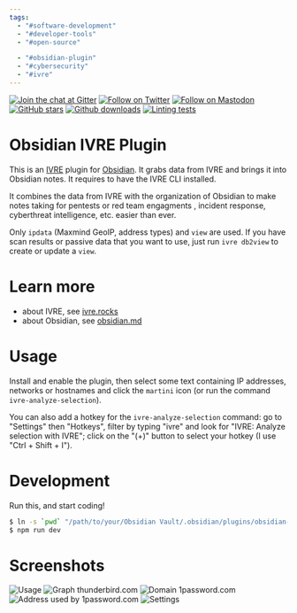 ```yaml
---
tags:
  - "#software-development"
  - "#developer-tools"
  - "#open-source"

  - "#obsidian-plugin"
  - "#cybersecurity"
  - "#ivre"
---
```

[![Join the chat at Gitter](https://badges.gitter.im/ivre/ivre.svg)](https://gitter.im/ivre/ivre)
[![Follow on Twitter](https://img.shields.io/twitter/follow/IvreRocks.svg?logo=twitter)](https://twitter.com/IvreRocks)
[![Follow on Mastodon](https://img.shields.io/mastodon/follow/109349639355238149?domain=https%3A%2F%2Finfosec.exchange&style=social)](https://infosec.exchange/@ivre)
[![GitHub stars](https://img.shields.io/github/stars/ivre/obsidian-ivre-plugin?style=social)](https://github.com/ivre/obsidian-ivre-plugin)
[![Github downloads](https://img.shields.io/github/downloads/ivre/obsidian-ivre-plugin/total.svg)](https://github.com/ivre/obsidian-ivre-plugin/releases/)
[![Linting tests](https://github.com/ivre/obsidian-ivre-plugin/actions/workflows/linting.yml/badge.svg?branch=master)](https://github.com/ivre/obsidian-ivre-plugin/actions/workflows/linting.yml/?branch=master)

# Obsidian IVRE Plugin

This is an [IVRE](https://ivre.rocks) plugin for [Obsidian](https://obsidian.md). It grabs data from IVRE and brings it into Obsidian notes. It requires to have the IVRE CLI installed.

It combines the data from IVRE with the organization of Obsidian to make notes taking for pentests or red team engagments , incident response, cyberthreat intelligence, etc. easier than ever.

Only `ipdata` (Maxmind GeoIP, address types) and `view` are used. If you have scan results or passive data that you want to use, just run `ivre db2view` to create or update a `view`.

# Learn more

- about IVRE, see [ivre.rocks](https://ivre.rocks/)
- about Obsidian, see [obsidian.md](https://obsidian.md/)

# Usage

Install and enable the plugin, then select some text containing IP addresses, networks or hostnames and click the `martini` icon (or run the command `ivre-analyze-selection`).

You can also add a hotkey for the `ivre-analyze-selection` command: go to "Settings" then "Hotkeys", filter by typing "ivre" and look for "IVRE: Analyze selection with IVRE"; click on the "(+)" button to select your hotkey (I use "Ctrl + Shift + I").

# Development

Run this, and start coding!
```sh
$ ln -s `pwd` "/path/to/your/Obsidian Vault/.obsidian/plugins/obsidian-ivre-plugin"
$ npm run dev
```

# Screenshots #

![Usage](doc/screenshots/usage.png)
![Graph `thunderbird.com`](doc/screenshots/graph_thunderbird.png)
![Domain `1password.com`](doc/screenshots/domain_1password.png)
![Address used by `1password.com`](doc/screenshots/address_1password.png)
![Settings](doc/screenshots/settings.png)
